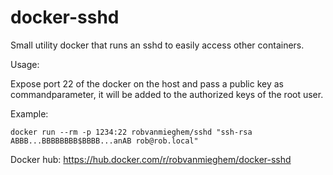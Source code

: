 # docker-sshd

Small utility docker that runs an sshd to easily access other containers.

Usage:

Expose port 22 of the docker on the host and pass a public key as commandparameter, it will be added to the authorized keys of the root user. 

Example:

```
docker run --rm -p 1234:22 robvanmieghem/sshd "ssh-rsa ABBB...BBBBBBBB$BBBB...anAB rob@rob.local"
```

Docker hub: https://hub.docker.com/r/robvanmieghem/docker-sshd
